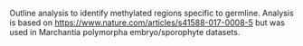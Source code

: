 Outline analysis to identify methylated regions specific to germline. Analysis is based on https://www.nature.com/articles/s41588-017-0008-5 but was used in Marchantia polymorpha embryo/sporophyte datasets.
